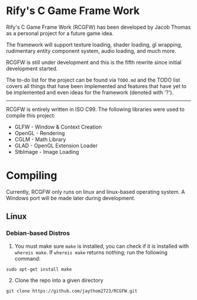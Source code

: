 # Rify's C Game Frame Work
Rify's C Game Frame Work (RCGFW) has been developed by Jacob Thomas as a personal project for a future game idea.

The framework will support texture loading, shader loading, gl wrapping, rudimentary entity component system, audio loading, and much more.

RCGFW is still under development and this is the fifth rewrite since initial development started.

The to-do list for the project can be found via `TODO.md` and the TODO list covers all things that have been implemented and features that have yet to be implemented and even ideas for the framework (denoted with '?').

----

RCGFW is entirely written in ISO C99. The following libraries were used to compile this project:
* GLFW - Window & Context Creation
* OpenGL - Rendering
* CGLM - Math Library
* GLAD - OpenGL Extension Loader
* StbImage - Image Loading

# Compiling
Currently, RCGFW only runs on linux and linux-based operating system. A Windows port will be made later during development.

## Linux
### Debian-based Distros
1. You must make sure `make` is installed, you can check if it is installed with `whereis make`. If `whereis make` returns nothing; run the following command:
```
sudo apt-get install make
```
2. Clone the repo into a given directory
```
git clone https://github.com/jaythom2723/RCGFW.git
```